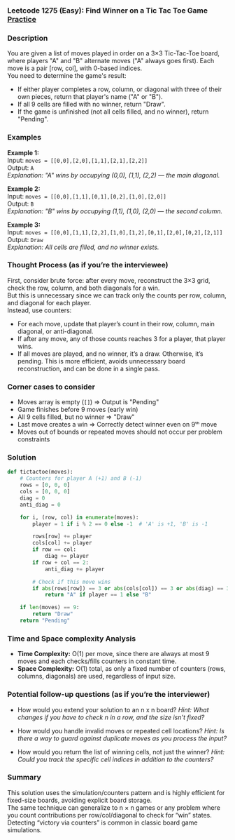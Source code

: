 ### Leetcode 1275 (Easy): Find Winner on a Tic Tac Toe Game [Practice](https://leetcode.com/problems/find-winner-on-a-tic-tac-toe-game)

### Description  
You are given a list of moves played in order on a 3×3 Tic-Tac-Toe board, where players "A" and "B" alternate moves ("A" always goes first). Each move is a pair [row, col], with 0-based indices.  
You need to determine the game's result:  
- If either player completes a row, column, or diagonal with three of their own pieces, return that player's name ("A" or "B").
- If all 9 cells are filled with no winner, return "Draw".
- If the game is unfinished (not all cells filled, and no winner), return "Pending".

### Examples  

**Example 1:**  
Input: `moves = [[0,0],[2,0],[1,1],[2,1],[2,2]]`  
Output: `A`  
*Explanation: "A" wins by occupying (0,0), (1,1), (2,2) — the main diagonal.*

**Example 2:**  
Input: `moves = [[0,0],[1,1],[0,1],[0,2],[1,0],[2,0]]`  
Output: `B`  
*Explanation: "B" wins by occupying (1,1), (1,0), (2,0) — the second column.*

**Example 3:**  
Input: `moves = [[0,0],[1,1],[2,2],[1,0],[1,2],[0,1],[2,0],[0,2],[2,1]]`  
Output: `Draw`  
*Explanation: All cells are filled, and no winner exists.*

### Thought Process (as if you’re the interviewee)  
First, consider brute force: after every move, reconstruct the 3×3 grid, check the row, column, and both diagonals for a win.  
But this is unnecessary since we can track only the counts per row, column, and diagonal for each player.  
Instead, use counters:
- For each move, update that player’s count in their row, column, main diagonal, or anti-diagonal.
- If after any move, any of those counts reaches 3 for a player, that player wins.
- If all moves are played, and no winner, it’s a draw. Otherwise, it’s pending.
This is more efficient, avoids unnecessary board reconstruction, and can be done in a single pass.

### Corner cases to consider  
- Moves array is empty (`[]`) ⇒ Output is "Pending"
- Game finishes before 9 moves (early win)
- All 9 cells filled, but no winner ⇒ "Draw"
- Last move creates a win ⇒ Correctly detect winner even on 9ᵗʰ move
- Moves out of bounds or repeated moves should not occur per problem constraints

### Solution

```python
def tictactoe(moves):
    # Counters for player A (+1) and B (-1)
    rows = [0, 0, 0]
    cols = [0, 0, 0]
    diag = 0
    anti_diag = 0

    for i, (row, col) in enumerate(moves):
        player = 1 if i % 2 == 0 else -1  # 'A' is +1, 'B' is -1

        rows[row] += player
        cols[col] += player
        if row == col:
            diag += player
        if row + col == 2:
            anti_diag += player

        # Check if this move wins
        if abs(rows[row]) == 3 or abs(cols[col]) == 3 or abs(diag) == 3 or abs(anti_diag) == 3:
            return "A" if player == 1 else "B"

    if len(moves) == 9:
        return "Draw"
    return "Pending"
```

### Time and Space complexity Analysis  

- **Time Complexity:** O(1) per move, since there are always at most 9 moves and each checks/fills counters in constant time.
- **Space Complexity:** O(1) total, as only a fixed number of counters (rows, columns, diagonals) are used, regardless of input size.

### Potential follow-up questions (as if you’re the interviewer)  

- How would you extend your solution to an n x n board?
  *Hint: What changes if you have to check n in a row, and the size isn’t fixed?*

- How would you handle invalid moves or repeated cell locations?
  *Hint: Is there a way to guard against duplicate moves as you process the input?*

- How would you return the list of winning cells, not just the winner?
  *Hint: Could you track the specific cell indices in addition to the counters?*

### Summary
This solution uses the simulation/counters pattern and is highly efficient for fixed-size boards, avoiding explicit board storage.  
The same technique can generalize to n × n games or any problem where you count contributions per row/col/diagonal to check for “win” states.  
Detecting “victory via counters” is common in classic board game simulations.